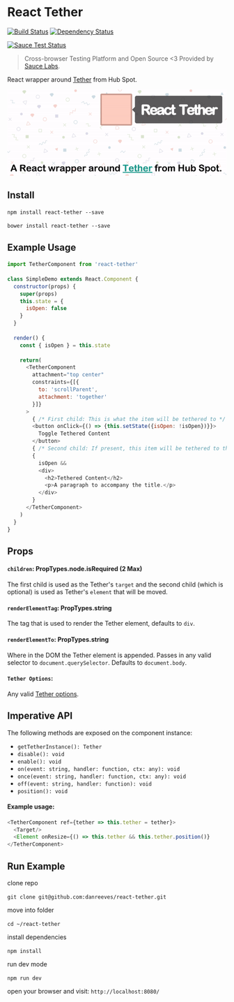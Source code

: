 # React Tether

[![Build Status](https://travis-ci.org/danreeves/react-tether.svg?branch=browser-tests)](https://travis-ci.org/danreeves/react-tether) [![Dependency Status](https://david-dm.org/danreeves/react-tether.svg)](https://david-dm.org/danreeves/react-tether)

[![Sauce Test Status](https://saucelabs.com/browser-matrix/danreeves.svg)](https://saucelabs.com/u/danreeves)
> Cross-browser Testing Platform and Open Source <3 Provided by [Sauce Labs](https://saucelabs.com/).

React wrapper around [Tether](https://github.com/hubspot/tether) from Hub Spot.

![alt tag](images/tether-demo.gif)

## Install

`npm install react-tether --save`

`bower install react-tether --save`

## Example Usage

```javascript
import TetherComponent from 'react-tether'

class SimpleDemo extends React.Component {
  constructor(props) {
    super(props)
    this.state = {
      isOpen: false
    }
  }

  render() {
    const { isOpen } = this.state

    return(
      <TetherComponent
        attachment="top center"
        constraints={[{
          to: 'scrollParent',
          attachment: 'together'
        }]}
      >
        { /* First child: This is what the item will be tethered to */ }
        <button onClick={() => {this.setState({isOpen: !isOpen})}}>
          Toggle Tethered Content
        </button>
        { /* Second child: If present, this item will be tethered to the the first child */ }
        {
          isOpen &&
          <div>
            <h2>Tethered Content</h2>
            <p>A paragraph to accompany the title.</p>
          </div>
        }
      </TetherComponent>
    )
  }
}
```

## Props

#### `children`: PropTypes.node.isRequired (2 Max)

The first child is used as the Tether's `target` and the second child (which is optional) is used as Tether's `element` that will be moved.

#### `renderElementTag`: PropTypes.string

The tag that is used to render the Tether element, defaults to `div`.

#### `renderElementTo`: PropTypes.string

Where in the DOM the Tether element is appended. Passes in any valid selector to `document.querySelector`. Defaults to `document.body`.

#### `Tether Options`:

Any valid [Tether options](http://tether.io/#options).

## Imperative API

The following methods are exposed on the component instance:

- `getTetherInstance(): Tether`
- `disable(): void`
- `enable(): void`
- `on(event: string, handler: function, ctx: any): void`
- `once(event: string, handler: function, ctx: any): void`
- `off(event: string, handler: function): void`
- `position(): void`

#### Example usage:
```javascript
<TetherComponent ref={tether => this.tether = tether}>
  <Target/>
  <Element onResize={() => this.tether && this.tether.position()}
</TetherComponent>
```

## Run Example

clone repo

`git clone git@github.com:danreeves/react-tether.git`

move into folder

`cd ~/react-tether`

install dependencies

`npm install`

run dev mode

`npm run dev`

open your browser and visit: `http://localhost:8080/`

